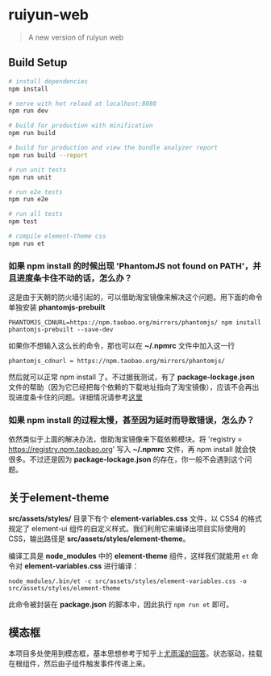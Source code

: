# ruiyun-web

> A new version of ruiyun web

## Build Setup

``` bash
# install dependencies
npm install

# serve with hot reload at localhost:8080
npm run dev

# build for production with minification
npm run build

# build for production and view the bundle analyzer report
npm run build --report

# run unit tests
npm run unit

# run e2e tests
npm run e2e

# run all tests
npm test

# compile element-theme css
npm run et
```

### 如果 npm install 的时候出现 'PhantomJS not found on PATH'，并且进度条卡住不动的话，怎么办？

这是由于天朝的防火墙引起的，可以借助淘宝镜像来解决这个问题。用下面的命令单独安装 **phantomjs-prebuilt**

`PHANTOMJS_CDNURL=https://npm.taobao.org/mirrors/phantomjs/ npm install phantomjs-prebuilt --save-dev`

如果你不想输入这么长的命令，那也可以在 **~/.npmrc** 文件中加入这一行

`phantomjs_cdnurl = https://npm.taobao.org/mirrors/phantomjs/`

然后就可以正常 npm install 了。不过据我测试，有了 **package-lockage.json** 文件的帮助（因为它已经把每个依赖的下载地址指向了淘宝镜像），应该不会再出现进度条卡住的问题。详细情况请参考[这里](https://github.com/xhlwill/blog/issues/11)

### 如果 npm install 的过程太慢，甚至因为延时而导致错误，怎么办？

依然类似于上面的解决办法，借助淘宝镜像来下载依赖模块。将 'registry = https://registry.npm.taobao.org' 写入 **~/.npmrc** 文件，再 npm install 就会快很多。不过还是因为 **package-lockage.json** 的存在，你一般不会遇到这个问题。


## 关于element-theme

**src/assets/styles/** 目录下有个 **element-variables.css** 文件，以 CSS4 的格式规定了 element-ui 组件的自定义样式。我们利用它来编译出项目实际使用的 CSS，输出路径是 **src/assets/styles/element-theme**。

编译工具是 **node_modules** 中的 **element-theme** 组件，这样我们就能用 `et` 命令对 **element-variables.css** 进行编译：

`node_modules/.bin/et -c src/assets/styles/element-variables.css -o src/assets/styles/element-theme`

此命令被封装在 **package.json** 的脚本中，因此执行 `npm run et` 即可。

## 模态框
本项目多处使用到模态框，基本思想参考于知乎上[尤雨溪的回答](https://www.zhihu.com/question/35820643/answer/64646527#)。状态驱动，挂载在根组件，然后由子组件触发事件传递上来。
